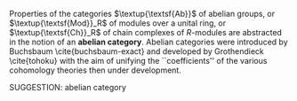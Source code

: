 Properties of the categories $\textup{\textsf{Ab}}$ of abelian groups, or $\textup{\textsf{Mod}}_R$ of modules over a unital ring, or $\textup{\textsf{Ch}}_R$ of chain complexes of $R$-modules are abstracted in the notion of an **abelian category**. Abelian categories were introduced by Buchsbaum \cite{buchsbaum-exact} and developed by Grothendieck \cite{tohoku} with the aim of unifying the ``coefficients'' of the various cohomology theories then under development.

SUGGESTION: abelian category